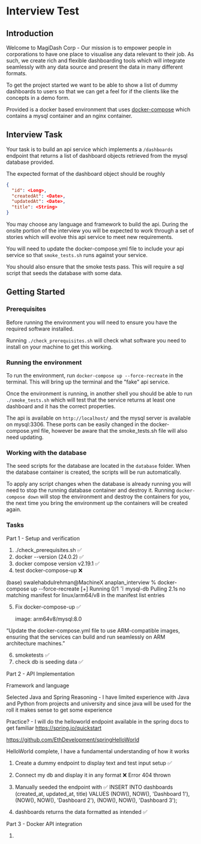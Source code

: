 # Interview Test

## Introduction

Welcome to MagiDash Corp - Our mission is to empower people in corporations to have one place to visualise any data relevant to their job. As such, we create rich and flexible dashboarding tools which will integrate seamlessly with any data source and present the data in many different formats.

To get the project started we want to be able to show a list of dummy dashboards to users so that we can get a feel for if the clients like the concepts in a demo form.

Provided is a docker based environment that uses [docker-compose](https://docs.docker.com/compose/) which contains a mysql container and an nginx container.

## Interview Task

Your task is to build an api service which implements a `/dashboards` endpoint that returns a list of dashboard objects retrieved from the mysql database provided.

The expected format of the dashboard object should be roughly

```json
{
  "id": <Long>,
  "createdAt": <Date>,
  "updatedAt": <Date>,
  "title": <String>
}
```

You may choose any language and framework to build the api. During the onsite portion of the interview you will be expected to work through a set of stories which will evolve this api service to meet new requirements.

You will need to update the docker-compose.yml file to include your api service so that `smoke_tests.sh` runs against your service.

You should also ensure that the smoke tests pass. This will require a sql script that seeds the database with some data.

## Getting Started

### Prerequisites

Before running the environment you will need to ensure you have the required software installed.

Running `./check_prerequisites.sh` will check what software you need to install on your machine to get this working.

### Running the environment

To run the environment, run `docker-compose up --force-recreate` in the terminal. This will bring up the terminal and the "fake" api service.

Once the environment is running, in another shell you should be able to run `./smoke_tests.sh` which will test that the service returns at least one dashboard and it has the correct properties.

The api is available on `http://localhost/` and the mysql server is available on mysql:3306. These ports can be easily changed in the docker-compose.yml file, however be aware that the smoke_tests.sh file will also need updating.

### Working with the database

The seed scripts for the database are located in the `database` folder. When the database container is created, the
scripts will be run automatically.

To apply any script changes when the database is already running you will need to stop the running database container
and destroy it. Running `docker-compose down` will stop the environment and destroy the containers for you, the next
time you bring the environment up the containers will be created again.

### Tasks

Part 1 - Setup and verification

1. ./check_prerequisites.sh ✅
2. docker --version (24.0.2) ✅
3. docker compose version v2.19.1 ✅
4. test docker-compose-up ❌

(base) swalehabdulrehman@MachineX anaplan_interview % docker-compose up --force-recreate
[+] Running 0/1
⠹ mysql-db Pulling 2.1s
no matching manifest for linux/arm64/v8 in the manifest list entries

5. Fix docker-compose-up ✅

   image: arm64v8/mysql:8.0

“Update the docker-compose.yml file to use ARM-compatible images, ensuring that the services can build and run seamlessly on ARM architecture machines.”

6. smoketests ✅
7. check db is seeding data ✅

Part 2 - API Implementation

Framework and language

Selected Java and Spring
Reasoning - I have limited experience with Java and Python from projects and university and since java will be used for the roll it makes sense to get some experience

Practice? - I will do the helloworld endpoint available in the spring docs to get familiar
https://spring.io/quickstart

https://github.com/EthDevelopment/springHelloWorld

HelloWorld complete, I have a fundamental understanding of how it works

1. Create a dummy endpoint to display text and test input setup ✅

2. Connect my db and display it in any format ❌
   Error 404 thrown

3. Manually seeded the endpoint with ✅
   INSERT INTO dashboards (created_at, updated_at, title) VALUES 
  (NOW(), NOW(), 'Dashboard 1'),
  (NOW(), NOW(), 'Dashboard 2'),
  (NOW(), NOW(), 'Dashboard 3');

4. dashboards returns the data formatted as intended ✅


Part 3 - Docker API integration

1. 
